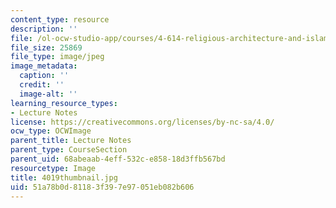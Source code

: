 ```yaml
---
content_type: resource
description: ''
file: /ol-ocw-studio-app/courses/4-614-religious-architecture-and-islamic-cultures-fall-2002/51a78b0d81183f397e97051eb082b606_4019thumbnail.jpg
file_size: 25869
file_type: image/jpeg
image_metadata:
  caption: ''
  credit: ''
  image-alt: ''
learning_resource_types:
- Lecture Notes
license: https://creativecommons.org/licenses/by-nc-sa/4.0/
ocw_type: OCWImage
parent_title: Lecture Notes
parent_type: CourseSection
parent_uid: 68abeaab-4eff-532c-e858-18d3ffb567bd
resourcetype: Image
title: 4019thumbnail.jpg
uid: 51a78b0d-8118-3f39-7e97-051eb082b606
---
```


